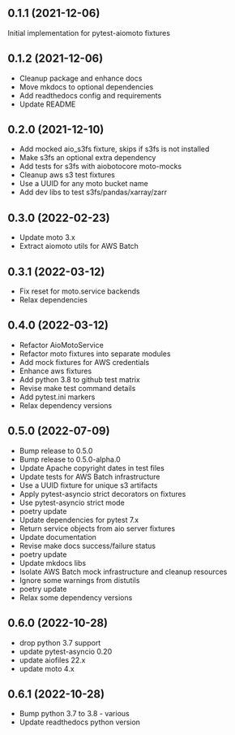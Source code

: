 
0.1.1 (2021-12-06)
------------------
Initial implementation for pytest-aiomoto fixtures


0.1.2 (2021-12-06)
------------------
- Cleanup package and enhance docs
- Move mkdocs to optional dependencies
- Add readthedocs config and requirements
- Update README


0.2.0 (2021-12-10)
------------------
- Add mocked aio_s3fs fixture, skips if s3fs is not installed
- Make s3fs an optional extra dependency
- Add tests for s3fs with aiobotocore moto-mocks
- Cleanup aws s3 test fixtures
- Use a UUID for any moto bucket name
- Add dev libs to test s3fs/pandas/xarray/zarr


0.3.0 (2022-02-23)
------------------
- Update moto 3.x
- Extract aiomoto utils for AWS Batch


0.3.1 (2022-03-12)
------------------
- Fix reset for moto.service backends
- Relax dependencies


0.4.0 (2022-03-12)
------------------
- Refactor AioMotoService
- Refactor moto fixtures into separate modules
- Add mock fixtures for AWS credentials
- Enhance aws fixtures
- Add python 3.8 to github test matrix
- Revise make test command details
- Add pytest.ini markers
- Relax dependency versions


0.5.0 (2022-07-09)
------------------
- Bump release to 0.5.0
- Bump release to 0.5.0-alpha.0
- Update Apache copyright dates in test files
- Update tests for AWS Batch infrastructure
- Use a UUID fixture for unique s3 artifacts
- Apply pytest-asyncio strict decorators on fixtures
- Use pytest-asyncio strict mode
- poetry update
- Update dependencies for pytest 7.x
- Return service objects from aio server fixtures
- Update documentation
- Revise make docs success/failure status
- poetry update
- Update mkdocs libs
- Isolate AWS Batch mock infrastructure and cleanup resources
- Ignore some warnings from distutils
- poetry update
- Relax some dependency versions


0.6.0 (2022-10-28)
------------------
- drop python 3.7 support
- update pytest-asyncio 0.20
- update aiofiles 22.x
- update moto 4.x


0.6.1 (2022-10-28)
------------------
- Bump python 3.7 to 3.8 - various
- Update readthedocs python version

